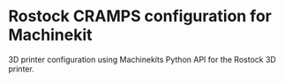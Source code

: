 # Rostock CRAMPS configuration for Machinekit

3D printer configuration using Machinekits Python API for the Rostock 3D printer.
